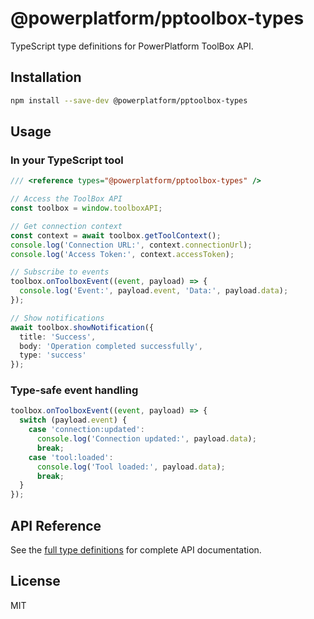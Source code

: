 # @powerplatform/pptoolbox-types

TypeScript type definitions for PowerPlatform ToolBox API.

## Installation

```bash
npm install --save-dev @powerplatform/pptoolbox-types
```

## Usage

### In your TypeScript tool

```typescript
/// <reference types="@powerplatform/pptoolbox-types" />

// Access the ToolBox API
const toolbox = window.toolboxAPI;

// Get connection context
const context = await toolbox.getToolContext();
console.log('Connection URL:', context.connectionUrl);
console.log('Access Token:', context.accessToken);

// Subscribe to events
toolbox.onToolboxEvent((event, payload) => {
  console.log('Event:', payload.event, 'Data:', payload.data);
});

// Show notifications
await toolbox.showNotification({
  title: 'Success',
  body: 'Operation completed successfully',
  type: 'success'
});
```

### Type-safe event handling

```typescript
toolbox.onToolboxEvent((event, payload) => {
  switch (payload.event) {
    case 'connection:updated':
      console.log('Connection updated:', payload.data);
      break;
    case 'tool:loaded':
      console.log('Tool loaded:', payload.data);
      break;
  }
});
```

## API Reference

See the [full type definitions](./index.d.ts) for complete API documentation.

## License

MIT

